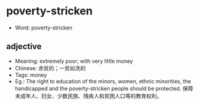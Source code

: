 # poverty-stricken

- Word: poverty-stricken

## adjective

- Meaning: extremely poor; with very little money
- Chinese: 赤贫的；一贫如洗的
- Tags: money
- Eg.: The right to education of the minors, women, ethnic minorities, the handicapped and the poverty-stricken people should be protected. 保障未成年人、妇女、少数民族、残疾人和贫困人口等的教育权利。

